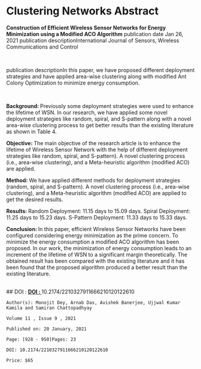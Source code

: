 # Clustering Networks Abstract

<strong>Construction of Efficient Wireless Sensor Networks for Energy Minimization using a Modified ACO Algorithm</strong>
publication date Jan 26, 2021  publication descriptionInternational Journal of Sensors, Wireless Communications and Control

</br>

publication descriptionIn this paper, we have proposed different deployment strategies and have applied area-wise clustering along with modified Ant Colony Optimization to minimize energy consumption.

</br>

<strong>Background: </strong>Previously some deployment strategies were used to enhance the lifetime of WSN. In our research, we have applied some novel deployment strategies like random, spiral, and S-pattern along with a novel area-wise clustering process to get better results than the existing literature as shown in Table 4.

<strong>Objective: </strong>The main objective of the research article is to enhance the lifetime of Wireless Sensor Network with the help of different deployment strategies like random, spiral, and S-pattern). A novel clustering process (i.e., area-wise clustering), and a Meta-heuristic algorithm (modified ACO) are applied.

<strong>Method: </strong>We have applied different methods for deployment strategies (random, spiral, and S-pattern). A novel clustering process (i.e., area-wise clustering), and a Meta-heuristic algorithm (modified ACO) are applied to get the desired results.

<strong>Results: </strong>Random Deployment: 11.15 days to 15.09 days. Spiral Deployment: 11.25 days to 15.23 days. S-Pattern Deployment: 11.33 days to 15.33 days.

<strong>Conclusion: </strong>In this paper, efficient Wireless Sensor Networks have been configured considering energy minimization as the prime concern. To minimize the energy consumption a modified ACO algorithm has been proposed. In our work, the minimization of energy consumption leads to an increment of the lifetime of WSN to a significant margin theoretically. The obtained result has been compared with the existing literature and it has been found that the proposed algorithm produced a better result than the existing literature.

</br>
## DOI : 
<strong>  <a href="https://www.eurekaselect.com/article/113474">DOI : </a></strong> 10.2174/2210327911666210120122610

```
Author(s): Monojit Dey, Arnab Das, Avishek Banerjee, Ujjwal Kumar Kamila and Samiran Chattopadhyay

Volume 11 , Issue 9 , 2021

Published on: 20 January, 2021

Page: [928 - 950]Pages: 23

DOI: 10.2174/2210327911666210120122610

Price: $65

```
